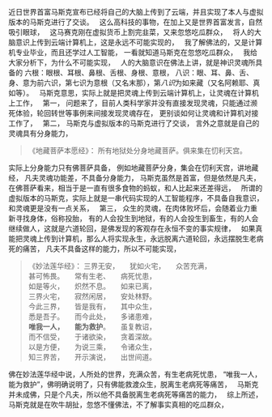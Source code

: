 近日世界首富马斯克宣布已经将自己的大脑上传到了云端，并且实现了本人与虚拟版本的马斯克进行了交谈。
&nbsp;
这么高科技的事物，在加上又是世界首富发言，自然吸引眼球，
&nbsp;
这马赛克刚在虚拟货币上割完韭菜，又来忽悠吃瓜群众，
&nbsp;
将人的大脑意识上传到云端计算机上，这是永远不可能实现的，
&nbsp;
我了解佛法的，又是计算机专业毕业，而且还学过人工智能，
一看就知道马斯克在忽悠吃瓜群众，
&nbsp;
我给大家分析下，为什么不可能实现，
&nbsp;
人的大脑意识在佛法上讲，就是神识灵魂所具备的
六根：眼根、耳根、鼻根、舌根、身根、意根，
八识：眼、耳、鼻、舌、身、意为前六识，第七识为意根（又名末那），第*八识*为如来藏（又名阿赖耶、真如等）。
&nbsp;
马斯克意思，实际上就是把灵魂上传到云端计算机上，让灵魂在计算机上工作，
&nbsp;
第一，
问题来了，目前人类科学家并没有直接发现灵魂，只能通过濒死体验，轮回转世等事例来间接发现灵魂存在，
更别谈如何让灵魂和计算机对接工作了，
&nbsp;
第二，
马斯克与虚拟版本的马斯克进行了交谈，
言外之意就是自己的灵魂具有分身能力，
> 《地藏菩萨本愿经》：
> 所有地狱处分身地藏菩萨。俱来集在忉利天宫。

实际上分身能力只有佛菩萨具备，
例如地藏菩萨分身，集会在忉利天宫，讲地藏经，
凡夫灵魂功能差，不具备分身能力，
马斯克虽然是首富，但是依然是凡夫，在佛菩萨看来，相当于是一直有很多食物的蚂蚁，和人比起来还差得远，
&nbsp;
所谓的虚拟版本的马斯克，实际上就是一串代码实现的人工智能程序，不具备自我意识，和灵魂更是没有一点关系，
&nbsp;
第三，
众生的灵魂，在肉体败坏后，会随着业力重新寻找身体，俗称投胎，
有的人会投生到地狱，有的人会投生到畜生，有的人会继续做人，这就是六道轮回，是佛发现的客观存在永恒不变的事实规律，
&nbsp;
如果真能把灵魂上传到计算机，那么人将实现永生，永远脱离六道轮回，永远摆脱生老病死的痛苦，
凡夫不具备这样的能力，所以不可能实现，
&nbsp;
> 《妙法莲华经》：
> 三界无安，　　犹如火宅，　　众苦充满，  
> 甚可怖畏。　　常有生老、　　病死忧患，  
> 如是等火，　　炽然不息。　　如来已离，  
> 三界火宅，　　寂然闲居，　　安处林野。  
> 今此三界，　　皆是我有，　　其中众生，  
> 悉是吾子。　　而今此处，　　多诸患难，  
> **唯我一人，　　能为救护**。　　虽复教诏，  
> 而不信受，　　于诸欲染，　　贪着深故。  
> 以是方便，　　为说三乘，　　令诸众生，  
> 知三界苦，　　开示演说，　　出世间道。

佛在妙法莲华经中说，人所处的世界，充满众苦，有生老病死忧患，
“唯我一人，能为救护”，佛明确说明了，只有佛能救渡众生，脱离生老病死等痛苦，
&nbsp;
马斯克并未成佛，只是个凡夫，所以他不具备脱离生老病死等痛苦的能力，
&nbsp;
综上所述，马斯克就是在吹牛胡扯，忽悠不懂佛法，不了解事实真相的吃瓜群众，